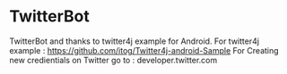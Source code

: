 # TwitterBot
TwitterBot and thanks to twitter4j example for Android.
For twitter4j example : https://github.com/itog/Twitter4j-android-Sample
For Creating new credientials on Twitter go to : developer.twitter.com



